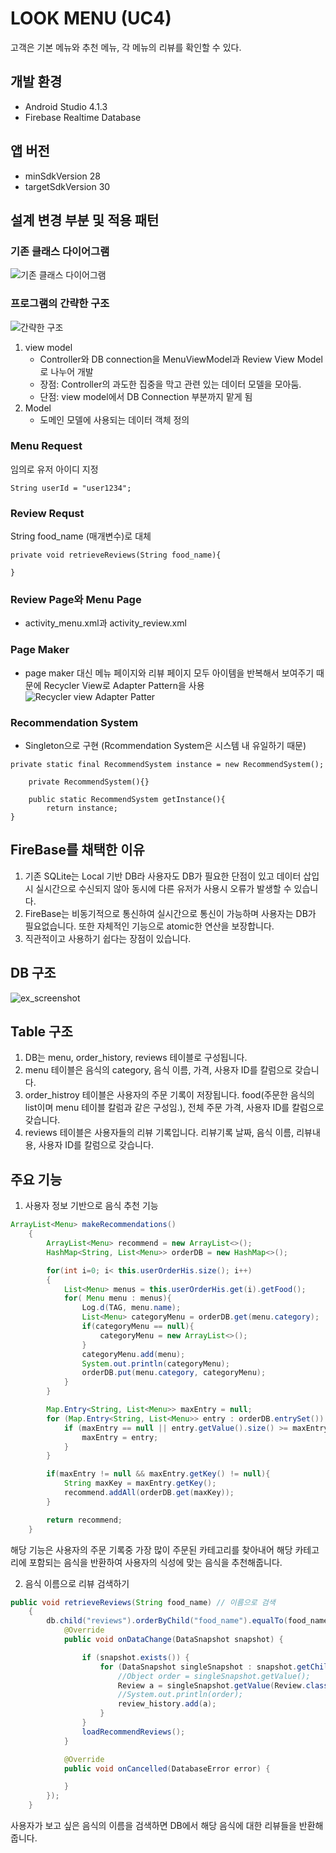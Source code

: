 # LOOK MENU (UC4)
고객은 기본 메뉴와 추천 메뉴, 각 메뉴의 리뷰를 확인할 수 있다.

## 개발 환경
* Android Studio 4.1.3
* Firebase Realtime Database

## 앱 버전
* minSdkVersion 28
* targetSdkVersion 30

## 설계 변경 부분 및 적용 패턴

### 기존 클래스 다이어그램 
![기존 클래스 다이어그램](./classdiagram.png)

### 프로그램의 간략한 구조
![간략한 구조](./structure.png)

1. view model 
    * Controller와 DB connection을 MenuViewModel과 Review View Model로 나누어 개발 <br/>
    * 장점: Controller의 과도한 집중을 막고 관련 있는 데이터 모델을 모아둠.
    * 단점: view model에서 DB Connection 부분까지 맡게 됨 
2. Model 
    * 도메인 모델에 사용되는 데이터 객체 정의

### Menu Request
임의로 유저 아이디 지정
```
String userId = "user1234";
```

### Review Requst
String food_name (매개변수)로 대체
```
private void retrieveReviews(String food_name){

}
```

### Review Page와 Menu Page
* activity_menu.xml과 activity_review.xml 

### Page Maker
* page maker 대신 메뉴 페이지와 리뷰 페이지 모두 아이템을 반복해서 보여주기 때문에 Recycler View로 Adapter Pattern을 사용
![Recycler view Adapter Patter](./recyclerview.png)

### Recommendation System

* Singleton으로 구현
(Rcommendation System은 시스템 내 유일하기 때문)

```
private static final RecommendSystem instance = new RecommendSystem();

    private RecommendSystem(){}

    public static RecommendSystem getInstance(){
        return instance;
}
```

## FireBase를 채택한 이유

1. 기존 SQLite는 Local 기반 DB라 사용자도 DB가 필요한 단점이 있고 데이터 삽입시 실시간으로 수신되지 않아 동시에 다른 유저가 사용시 오류가 발생할 수 있습니다.
2. FireBase는 비동기적으로 통신하여 실시간으로 통신이 가능하며 사용자는 DB가 필요없습니다. 또한 자체적인 기능으로 atomic한 연산을 보장합니다.
3. 직관적이고 사용하기 쉽다는 장점이 있습니다.



## DB 구조

![ex_screenshot](./img/db.png)



## Table 구조

1. DB는 menu, order_history, reviews 테이블로 구성됩니다.
2. menu 테이블은 음식의 category, 음식 이름, 가격, 사용자 ID를 칼럼으로 갖습니다.
3. order_histroy 테이블은 사용자의 주문 기록이 저장됩니다. food(주문한 음식의 list이며 menu 테이블 칼럼과 같은 구성임.), 전체 주문 가격, 사용자 ID를 칼럼으로 갖습니다.
4. reviews 테이블은 사용자들의 리뷰 기록입니다. 리뷰기록 날짜, 음식 이름, 리뷰내용, 사용자 ID를 칼럼으로 갖습니다.



## 주요 기능

1. 사용자 정보 기반으로 음식 추천 기능
```java
ArrayList<Menu> makeRecommendations()
    {
        ArrayList<Menu> recommend = new ArrayList<>();
        HashMap<String, List<Menu>> orderDB = new HashMap<>();

        for(int i=0; i< this.userOrderHis.size(); i++)
        {
            List<Menu> menus = this.userOrderHis.get(i).getFood();
            for( Menu menu : menus){
                Log.d(TAG, menu.name);
                List<Menu> categoryMenu = orderDB.get(menu.category);
                if(categoryMenu == null){
                    categoryMenu = new ArrayList<>();
                }
                categoryMenu.add(menu);
                System.out.println(categoryMenu);
                orderDB.put(menu.category, categoryMenu);
            }
        }

        Map.Entry<String, List<Menu>> maxEntry = null;
        for (Map.Entry<String, List<Menu>> entry : orderDB.entrySet()) {
            if (maxEntry == null || entry.getValue().size() >= maxEntry.getValue().size()) {
                maxEntry = entry;
            }
        }

        if(maxEntry != null && maxEntry.getKey() != null){
            String maxKey = maxEntry.getKey();
            recommend.addAll(orderDB.get(maxKey));
        }

        return recommend;
    }


```
해당 기능은 사용자의 주문 기록중 가장 많이 주문된 카테고리를 찾아내어 해당 카테고리에 포함되는 음식을 반환하여 사용자의 식성에 맞는 음식을 추천해줍니다.


2. 음식 이름으로 리뷰 검색하기
```java
public void retrieveReviews(String food_name) // 이름으로 검색
    {
        db.child("reviews").orderByChild("food_name").equalTo(food_name).addListenerForSingleValueEvent(new ValueEventListener() {
            @Override
            public void onDataChange(DataSnapshot snapshot) {

                if (snapshot.exists()) {
                    for (DataSnapshot singleSnapshot : snapshot.getChildren()) {
                        //Object order = singleSnapshot.getValue();
                        Review a = singleSnapshot.getValue(Review.class);
                        //System.out.println(order);
                        review_history.add(a);
                    }
                }
                loadRecommendReviews();
            }

            @Override
            public void onCancelled(DatabaseError error) {

            }
        });
    }

```
사용자가 보고 싶은 음식의 이름을 검색하면 DB에서 해당 음식에 대한 리뷰들을 반환해줍니다.
